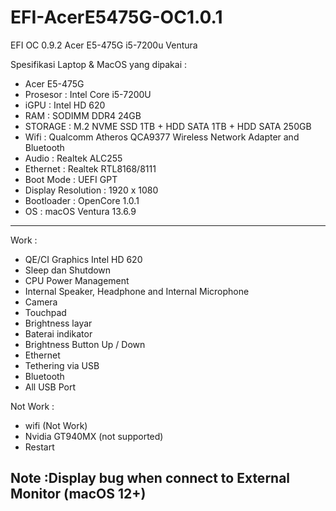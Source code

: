 # EFI-AcerE5475G-OC1.0.1
EFI OC 0.9.2 Acer E5-475G i5-7200u Ventura 

Spesifikasi Laptop & MacOS yang dipakai :
- Acer E5-475G
- Prosesor : Intel Core i5-7200U
- iGPU : Intel HD 620
- RAM : SODIMM DDR4 24GB
- STORAGE : M.2 NVME SSD 1TB + HDD SATA 1TB + HDD SATA 250GB
- Wifi : Qualcomm Atheros QCA9377 Wireless Network Adapter and Bluetooth
- Audio : Realtek ALC255
- Ethernet : Realtek RTL8168/8111
- Boot Mode : UEFI GPT
- Display Resolution : 1920 x 1080 
- Bootloader : OpenCore 1.0.1
- OS : macOS Ventura 13.6.9 

---------------------------------------------------------------------

Work :
- QE/CI Graphics Intel HD 620
- Sleep dan Shutdown
- CPU Power Management
- Internal Speaker, Headphone and Internal Microphone
- Camera
- Touchpad
- Brightness layar
- Baterai indikator
- Brightness Button Up / Down
- Ethernet
- Tethering via USB
- Bluetooth
- All USB Port

Not Work :
- wifi (Not Work)
- Nvidia GT940MX (not supported)
- Restart
  
Note :Display bug when connect to External Monitor (macOS 12+)
----------------------------------------------------------------------


